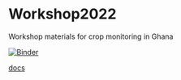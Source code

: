 # Workshop2022
Workshop materials for crop monitoring in Ghana

[![Binder](https://mybinder.org/badge_logo.svg)](https://mybinder.org/v2/gh/UCL-EO/Workshop2022/HEAD?)

[docs](https://ucl-eo.github.io/Workshop2022/docs/index.html)
